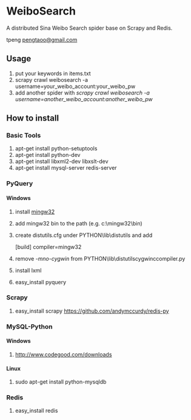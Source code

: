 WeiboSearch
===================
A distributed Sina Weibo Search spider base on Scrapy and Redis.

tpeng <pengtaoo@gmail.com>

## Usage
1. put your keywords in items.txt
2. scrapy crawl weibosearch -a username=your_weibo_account:your_weibo_pw
3. add another spider with *scrapy crawl weibosearch -a username=another_weibo_account:another_weibo_pw*

## How to install

### Basic Tools
1. apt-get install python-setuptools
2. apt-get install python-dev
3. apt-get install libxml2-dev libxslt-dev
4. apt-get install mysql-server redis-server

### PyQuery
#### Windows
1. install [mingw32](http://www.mingw.org/)
2. add mingw32 bin to the path (e.g. c:\mingw32\bin)
3. create distutils.cfg under PYTHON\lib\distutils and add

    [build]
    compiler=mingw32

4. remove *-mno-cygwin* from PYTHON\lib\distutilscygwinccompiler.py
5. install lxml
4. easy_install pyquery

### Scrapy
1. easy_install scrapy <https://github.com/andymccurdy/redis-py>

### MySQL-Python
#### Windows
1. http://www.codegood.com/downloads

#### Linux
1. sudo apt-get install python-mysqldb

### Redis
1. easy_install redis